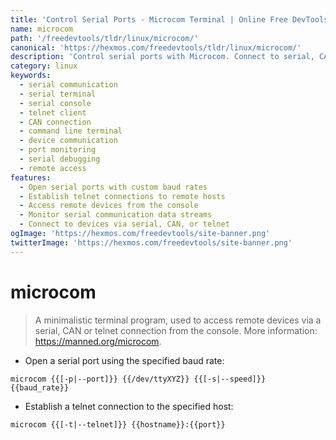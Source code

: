```yaml
---
title: 'Control Serial Ports - Microcom Terminal | Online Free DevTools by Hexmos'
name: microcom
path: '/freedevtools/tldr/linux/microcom/'
canonical: 'https://hexmos.com/freedevtools/tldr/linux/microcom/'
description: 'Control serial ports with Microcom. Connect to serial, CAN, and telnet devices from the command line. Free online tool, no registration required.'
category: linux
keywords:
  - serial communication
  - serial terminal
  - serial console
  - telnet client
  - CAN connection
  - command line terminal
  - device communication
  - port monitoring
  - serial debugging
  - remote access
features:
  - Open serial ports with custom baud rates
  - Establish telnet connections to remote hosts
  - Access remote devices from the console
  - Monitor serial communication data streams
  - Connect to devices via serial, CAN, or telnet
ogImage: 'https://hexmos.com/freedevtools/site-banner.png'
twitterImage: 'https://hexmos.com/freedevtools/site-banner.png'
---
```


# microcom

> A minimalistic terminal program, used to access remote devices via a serial, CAN or telnet connection from the console.
> More information: <https://manned.org/microcom>.

- Open a serial port using the specified baud rate:

`microcom {{[-p|--port]}} {{/dev/ttyXYZ}} {{[-s|--speed]}} {{baud_rate}}`

- Establish a telnet connection to the specified host:

`microcom {{[-t|--telnet]}} {{hostname}}:{{port}}`
